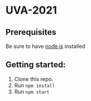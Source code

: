 # UVA-2021

## Prerequisites

Be sure to have [node.js](nodejs.org/) installed

## Getting started:

1. Clone this repo.
1. Run `npm install`
1. Run `npm start`